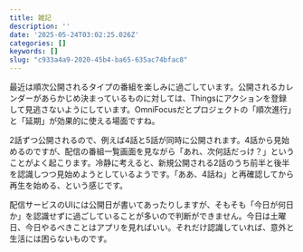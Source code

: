 ```yaml
---
title: 雑記
description: ''
date: '2025-05-24T03:02:25.026Z'
categories: []
keywords: []
slug: "c933a4a9-2020-45b4-ba65-635ac74bfac8"
---
```

最近は順次公開されるタイプの番組を楽しみに過ごしています。公開されるカレンダーがあらかじめ決まっているものに対しては、Thingsにアクションを登録して見逃さないようにしています。OmniFocusだとプロジェクトの「順次進行」と「延期」が効果的に使える場面ですね。

2話ずつ公開されるので、例えば4話と5話が同時に公開されます。4話から見始めるのですが、配信の番組一覧画面を見ながら「あれ、次何話だっけ？」ということがよく起こります。冷静に考えると、新規公開される2話のうち前半と後半を認識しつつ見始めようとしているようです。「ああ、4話ね」と再確認してから再生を始める、という感じです。

配信サービスのUIには公開日が書いてあったりしますが、そもそも「今日が何日か」を認識せずに過ごしていることが多いので判断ができません。今日は土曜日、今日やるべきことはアプリを見ればいい。それだけ認識していれば、意外と生活には困らないものです。